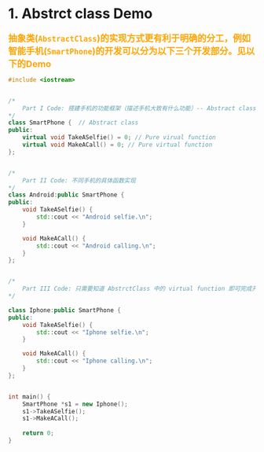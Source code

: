 # 1. Abstrct class Demo
<font color="orange" size="4"><b>抽象类(`AbstractClass`)的实现方式更有利于明确的分工，例如智能手机(`SmartPhone`)的开发可以分为以下三个开发部分。见以下的Demo</b></font>

```c++
#include <iostream>


/*
    Part I Code: 搭建手机的功能框架（描述手机大致有什么功能）-- Abstract class
*/
class SmartPhone {  // Abstract class
public:
    virtual void TakeASelfie() = 0; // Pure virual function
    virtual void MakeACall() = 0; // Pure virtual function
};


/*
    Part II Code: 不同手机的具体函数实现
*/
class Android:public SmartPhone {
public:
    void TakeASelfie() {
        std::cout << "Android selfie.\n";
    }

    void MakeACall() {
        std::cout << "Android calling.\n";
    }
};


/*
    Part III Code: 只需要知道 AbstrctClass 中的 virtual function 即可完成开发
*/

class Iphone:public SmartPhone {
public:
    void TakeASelfie() {
        std::cout << "Iphone selfie.\n";
    }

    void MakeACall() {
        std::cout << "Iphone calling.\n";
    }
};


int main() {
    SmartPhone *s1 = new Iphone();
    s1->TakeASelfie();
    s1->MakeACall();
    
    return 0;
}
```